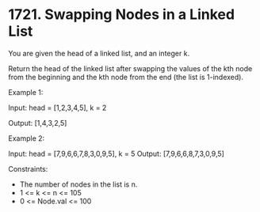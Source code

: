 # 1721. Swapping Nodes in a Linked List

You are given the head of a linked list, and an integer k.

Return the head of the linked list after swapping the values of the kth node from the beginning and the kth node from the end (the list is 1-indexed).

Example 1:

Input: head = [1,2,3,4,5], k = 2

Output: [1,4,3,2,5]

Example 2:

Input: head = [7,9,6,6,7,8,3,0,9,5], k = 5
Output: [7,9,6,6,8,7,3,0,9,5]

Constraints:

* The number of nodes in the list is n.
* 1 <= k <= n <= 105
* 0 <= Node.val <= 100
